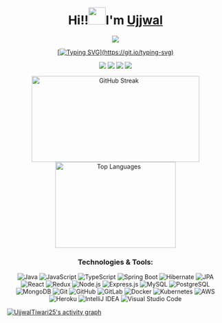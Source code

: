  <h1 align="center"> Hi!!<img src="https://raw.githubusercontent.com/nixin72/nixin72/master/wave.gif" height="40"width="40" />I'm <a href="https://www.linkedin.com/in/neerugangarh/" target="_blank">Ujjwal</h1> 
     
<div id="header" align="center">  
<img src="https://i.giphy.com/media/v1.Y2lkPTc5MGI3NjExa3Nyc25ycG12cGJzb3BrcjFseTQyanNzbW1mdnJhZzJmNGpvaGs3dCZlcD12MV9pbnRlcm5hbF9naWZfYnlfaWQmY3Q9Zw/L1R1tvI9svkIWwpVYr/giphy.gif"    width: 820px;
    height: 312px;"/> 
</div>

<div align="center">
    
[![Typing SVG](https://readme-typing-svg.demolab.com?font=Fira+Code&weight=900&size=23&duration=3000&pause=500&color=FDFEFE&background=2A2E3425&center=true&vCenter=true&&lines=Welcome+to+my+Github+profile!;CSE'25+Undergrad;Passionate+about+Coding!)](https://git.io/typing-svg)

</div>

<div align="center">
    <a href="https://www.linkedin.com/in/ujjwaltiwari25/" target="_blank">
    <img src="https://img.shields.io/badge/-LinkedIn-%230077B5?style=for-the-badge&logo=linkedin&logoColor=white" target="_blank"></a> 
  <a href="www.youtube.com/@ujjwaltiwari7916" target="_blank">
    <img src="https://img.shields.io/badge/YouTube-FF0000?style=for-the-badge&logo=youtube&logoColor=white" target="_blank"></a>
  <a href="https://instagram.com/ujjwal.tiwari_25" target="_blank">
    <img src="https://img.shields.io/badge/-Instagram-%23E4405F?style=for-the-badge&logo=instagram&logoColor=white" target="_blank"></a>
  <a href = "mailto:ujjwaltiwari153@gmail.com">
    <img src="https://img.shields.io/badge/-Gmail-%23333?style=for-the-badge&logo=gmail&logoColor=white" target="_blank"></a>


</div>




<!-- Start of the section you want to modify -->
<p align="center">
  <span>
    <img src="https://github-readme-streak-stats.herokuapp.com/?user=ujjwaltiwari25&" alt="GitHub Streak" style="width: 390px; height: 200px;" />
    <img src="https://github-readme-stats.vercel.app/api/top-langs?username=ujjwaltiwari25&show_icons=true&locale=en&layout=compact" alt="Top Languages" style="width: 280px; height: 200px;" />
  </span>
</p>


  
</p>
<!-- End of the section you want to modify -->

<h3 align="center">Technologies & Tools:</h3>
<p align="center">
  <!-- Programming Languages -->
  <img src="https://img.shields.io/badge/Java-ED8B00?style=flat-square&logo=java&logoColor=white" alt="Java" />
  <img src="https://img.shields.io/badge/JavaScript-F7DF1E?style=flat-square&logo=javascript&logoColor=black" alt="JavaScript" />
  <img src="https://img.shields.io/badge/TypeScript-007ACC?style=flat-square&logo=typescript&logoColor=white" alt="TypeScript" />
  
  <!-- Frameworks and Libraries -->
  <img src="https://img.shields.io/badge/Spring%20Boot-6DB33F?style=flat-square&logo=springboot&logoColor=white" alt="Spring Boot" />
  <img src="https://img.shields.io/badge/Hibernate-59666C?style=flat-square&logo=hibernate&logoColor=white" alt="Hibernate" />
  <img src="https://img.shields.io/badge/JPA-FF8800?style=flat-square&logo=jpa&logoColor=white" alt="JPA" />
  <img src="https://img.shields.io/badge/React-61DAFB?style=flat-square&logo=react&logoColor=black" alt="React" />
  <img src="https://img.shields.io/badge/Redux-764ABC?style=flat-square&logo=redux&logoColor=white" alt="Redux" />
  <img src="https://img.shields.io/badge/Node.js-339933?style=flat-square&logo=nodedotjs&logoColor=white" alt="Node.js" />
  <img src="https://img.shields.io/badge/Express.js-000000?style=flat-square&logo=express&logoColor=white" alt="Express.js" />
  
  <!-- Databases -->
  <img src="https://img.shields.io/badge/MySQL-4479A1?style=flat-square&logo=mysql&logoColor=white" alt="MySQL" />
  <img src="https://img.shields.io/badge/PostgreSQL-336791?style=flat-square&logo=postgresql&logoColor=white" alt="PostgreSQL" />
  <img src="https://img.shields.io/badge/MongoDB-47A248?style=flat-square&logo=mongodb&logoColor=white" alt="MongoDB" />
  
  <!-- Version Control -->
  <img src="https://img.shields.io/badge/Git-F05032?style=flat-square&logo=git&logoColor=white" alt="Git" />
  <img src="https://img.shields.io/badge/GitHub-181717?style=flat-square&logo=github&logoColor=white" alt="GitHub" />
  <img src="https://img.shields.io/badge/GitLab-FC6D26?style=flat-square&logo=gitlab&logoColor=white" alt="GitLab" />


  
  <!-- DevOps and Cloud -->
  <img src="https://img.shields.io/badge/Docker-2496ED?style=flat-square&logo=docker&logoColor=white" alt="Docker" />
  <img src="https://img.shields.io/badge/Kubernetes-326CE5?style=flat-square&logo=kubernetes&logoColor=white" alt="Kubernetes" />
  <img src="https://img.shields.io/badge/AWS-232F3E?style=flat-square&logo=amazonaws&logoColor=white" alt="AWS" />
  <img src="https://img.shields.io/badge/Heroku-430098?style=flat-square&logo=heroku&logoColor=white" alt="Heroku" />
  
  <!-- IDEs -->
  <img src="https://img.shields.io/badge/IntelliJ%20IDEA-000000?style=flat-square&logo=intellijidea&logoColor=white" alt="IntelliJ IDEA" />
  <img src="https://img.shields.io/badge/VS%20Code-007ACC?style=flat-square&logo=visualstudiocode&logoColor=white" alt="Visual Studio Code" />
</p>

<a href="https://github.com/UjjwalTiwari25">
  <img alt="UjjwalTiwari25's activity graph" src="https://github-readme-activity-graph.vercel.app/graph?username=UjjwalTiwari25&theme=react-dark" />
</a>
  
